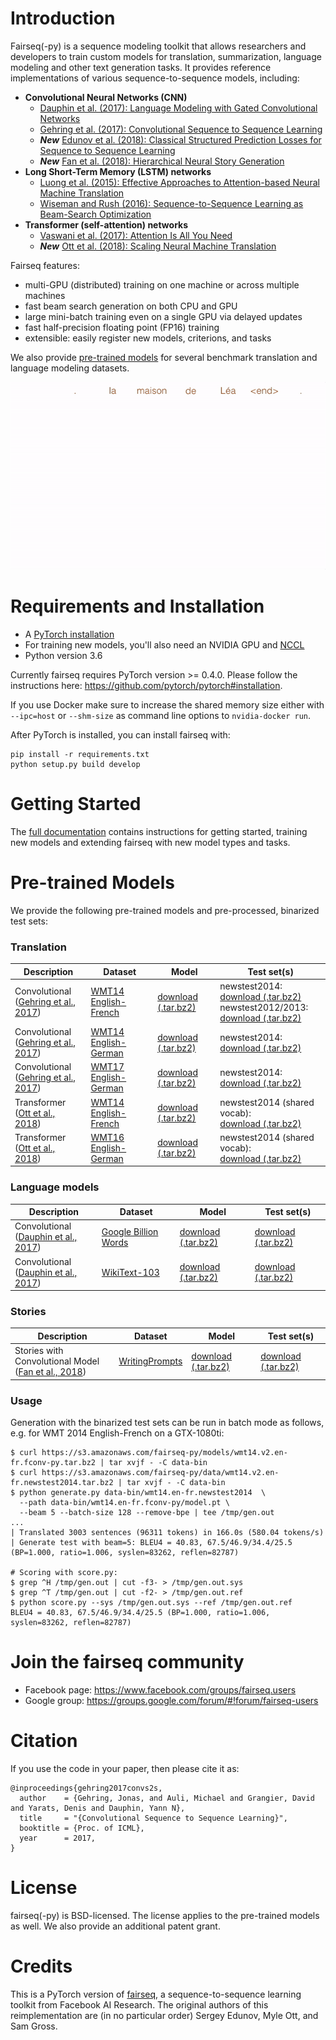 # Introduction

Fairseq(-py) is a sequence modeling toolkit that allows researchers and
developers to train custom models for translation, summarization, language
modeling and other text generation tasks. It provides reference implementations
of various sequence-to-sequence models, including:
- **Convolutional Neural Networks (CNN)**
  - [Dauphin et al. (2017): Language Modeling with Gated Convolutional Networks](https://arxiv.org/abs/1612.08083)
  - [Gehring et al. (2017): Convolutional Sequence to Sequence Learning](https://arxiv.org/abs/1705.03122)
  - **_New_** [Edunov et al. (2018): Classical Structured Prediction Losses for Sequence to Sequence Learning](https://arxiv.org/abs/1711.04956)
  - **_New_** [Fan et al. (2018): Hierarchical Neural Story Generation](https://arxiv.org/abs/1805.04833)
- **Long Short-Term Memory (LSTM) networks**
  - [Luong et al. (2015): Effective Approaches to Attention-based Neural Machine Translation](https://arxiv.org/abs/1508.04025)
  - [Wiseman and Rush (2016): Sequence-to-Sequence Learning as Beam-Search Optimization](https://arxiv.org/abs/1606.02960)
- **Transformer (self-attention) networks**
  - [Vaswani et al. (2017): Attention Is All You Need](https://arxiv.org/abs/1706.03762)
  - **_New_** [Ott et al. (2018): Scaling Neural Machine Translation](https://arxiv.org/abs/1806.00187)

Fairseq features:
- multi-GPU (distributed) training on one machine or across multiple machines
- fast beam search generation on both CPU and GPU
- large mini-batch training even on a single GPU via delayed updates
- fast half-precision floating point (FP16) training
- extensible: easily register new models, criterions, and tasks

We also provide [pre-trained models](#pre-trained-models) for several benchmark
translation and language modeling datasets.

![Model](fairseq.gif)

# Requirements and Installation
* A [PyTorch installation](http://pytorch.org/)
* For training new models, you'll also need an NVIDIA GPU and [NCCL](https://github.com/NVIDIA/nccl)
* Python version 3.6

Currently fairseq requires PyTorch version >= 0.4.0.
Please follow the instructions here: https://github.com/pytorch/pytorch#installation.

If you use Docker make sure to increase the shared memory size either with
`--ipc=host` or `--shm-size` as command line options to `nvidia-docker run`.

After PyTorch is installed, you can install fairseq with:
```
pip install -r requirements.txt
python setup.py build develop
```

# Getting Started

The [full documentation](https://fairseq.readthedocs.io/) contains instructions
for getting started, training new models and extending fairseq with new model
types and tasks.

# Pre-trained Models

We provide the following pre-trained models and pre-processed, binarized test sets:

### Translation

Description | Dataset | Model | Test set(s)
---|---|---|---
Convolutional <br> ([Gehring et al., 2017](https://arxiv.org/abs/1705.03122)) | [WMT14 English-French](http://statmt.org/wmt14/translation-task.html#Download) | [download (.tar.bz2)](https://s3.amazonaws.com/fairseq-py/models/wmt14.v2.en-fr.fconv-py.tar.bz2) | newstest2014: <br> [download (.tar.bz2)](https://s3.amazonaws.com/fairseq-py/data/wmt14.v2.en-fr.newstest2014.tar.bz2) <br> newstest2012/2013: <br> [download (.tar.bz2)](https://s3.amazonaws.com/fairseq-py/data/wmt14.v2.en-fr.ntst1213.tar.bz2)
Convolutional <br> ([Gehring et al., 2017](https://arxiv.org/abs/1705.03122)) | [WMT14 English-German](http://statmt.org/wmt14/translation-task.html#Download) | [download (.tar.bz2)](https://s3.amazonaws.com/fairseq-py/models/wmt14.en-de.fconv-py.tar.bz2) | newstest2014: <br> [download (.tar.bz2)](https://s3.amazonaws.com/fairseq-py/data/wmt14.en-de.newstest2014.tar.bz2)
Convolutional <br> ([Gehring et al., 2017](https://arxiv.org/abs/1705.03122)) | [WMT17 English-German](http://statmt.org/wmt17/translation-task.html#Download) | [download (.tar.bz2)](https://s3.amazonaws.com/fairseq-py/models/wmt17.v2.en-de.fconv-py.tar.bz2) | newstest2014: <br> [download (.tar.bz2)](https://s3.amazonaws.com/fairseq-py/data/wmt17.v2.en-de.newstest2014.tar.bz2)
Transformer <br> ([Ott et al., 2018](https://arxiv.org/abs/1806.00187)) | [WMT14 English-French](http://statmt.org/wmt14/translation-task.html#Download) | [download (.tar.bz2)](https://s3.amazonaws.com/fairseq-py/models/wmt14.en-fr.joined-dict.transformer.tar.bz2) | newstest2014 (shared vocab): <br> [download (.tar.bz2)](https://s3.amazonaws.com/fairseq-py/data/wmt14.en-fr.joined-dict.newstest2014.tar.bz2)
Transformer <br> ([Ott et al., 2018](https://arxiv.org/abs/1806.00187)) | [WMT16 English-German](https://drive.google.com/uc?export=download&id=0B_bZck-ksdkpM25jRUN2X2UxMm8) | [download (.tar.bz2)](https://s3.amazonaws.com/fairseq-py/models/wmt16.en-de.joined-dict.transformer.tar.bz2) | newstest2014 (shared vocab): <br> [download (.tar.bz2)](https://s3.amazonaws.com/fairseq-py/data/wmt16.en-de.joined-dict.newstest2014.tar.bz2)

### Language models

Description | Dataset | Model | Test set(s)
---|---|---|---
Convolutional <br> ([Dauphin et al., 2017](https://arxiv.org/abs/1612.08083)) | [Google Billion Words](https://github.com/ciprian-chelba/1-billion-word-language-modeling-benchmark) | [download (.tar.bz2)](https://s3.amazonaws.com/fairseq-py/models/gbw_fconv_lm.tar.bz2) | [download (.tar.bz2)](https://s3.amazonaws.com/fairseq-py/data/gbw_test_lm.tar.bz2)
Convolutional <br> ([Dauphin et al., 2017](https://arxiv.org/abs/1612.08083)) | [WikiText-103](https://einstein.ai/research/the-wikitext-long-term-dependency-language-modeling-dataset) | [download (.tar.bz2)](https://s3.amazonaws.com/fairseq-py/models/wiki103_fconv_lm.tar.bz2) | [download (.tar.bz2)](https://s3.amazonaws.com/fairseq-py/data/wiki103_test_lm.tar.bz2)

### Stories

Description | Dataset | Model | Test set(s)
---|---|---|---
Stories with Convolutional Model <br> ([Fan et al., 2018](https://arxiv.org/abs/1805.04833)) | [WritingPrompts](https://arxiv.org/abs/1805.04833) | [download (.tar.bz2)](https://s3.amazonaws.com/fairseq-py/models/stories_checkpoint.tar.bz2) | [download (.tar.bz2)](https://s3.amazonaws.com/fairseq-py/data/stories_test.tar.bz2)


### Usage

Generation with the binarized test sets can be run in batch mode as follows, e.g. for WMT 2014 English-French on a GTX-1080ti:
```
$ curl https://s3.amazonaws.com/fairseq-py/models/wmt14.v2.en-fr.fconv-py.tar.bz2 | tar xvjf - -C data-bin
$ curl https://s3.amazonaws.com/fairseq-py/data/wmt14.v2.en-fr.newstest2014.tar.bz2 | tar xvjf - -C data-bin
$ python generate.py data-bin/wmt14.en-fr.newstest2014  \
  --path data-bin/wmt14.en-fr.fconv-py/model.pt \
  --beam 5 --batch-size 128 --remove-bpe | tee /tmp/gen.out
...
| Translated 3003 sentences (96311 tokens) in 166.0s (580.04 tokens/s)
| Generate test with beam=5: BLEU4 = 40.83, 67.5/46.9/34.4/25.5 (BP=1.000, ratio=1.006, syslen=83262, reflen=82787)

# Scoring with score.py:
$ grep ^H /tmp/gen.out | cut -f3- > /tmp/gen.out.sys
$ grep ^T /tmp/gen.out | cut -f2- > /tmp/gen.out.ref
$ python score.py --sys /tmp/gen.out.sys --ref /tmp/gen.out.ref
BLEU4 = 40.83, 67.5/46.9/34.4/25.5 (BP=1.000, ratio=1.006, syslen=83262, reflen=82787)
```

# Join the fairseq community

* Facebook page: https://www.facebook.com/groups/fairseq.users
* Google group: https://groups.google.com/forum/#!forum/fairseq-users

# Citation

If you use the code in your paper, then please cite it as:

```
@inproceedings{gehring2017convs2s,
  author    = {Gehring, Jonas, and Auli, Michael and Grangier, David and Yarats, Denis and Dauphin, Yann N},
  title     = "{Convolutional Sequence to Sequence Learning}",
  booktitle = {Proc. of ICML},
  year      = 2017,
}
```

# License
fairseq(-py) is BSD-licensed.
The license applies to the pre-trained models as well.
We also provide an additional patent grant.

# Credits
This is a PyTorch version of
[fairseq](https://github.com/facebookresearch/fairseq), a sequence-to-sequence
learning toolkit from Facebook AI Research. The original authors of this
reimplementation are (in no particular order) Sergey Edunov, Myle Ott, and Sam
Gross.
